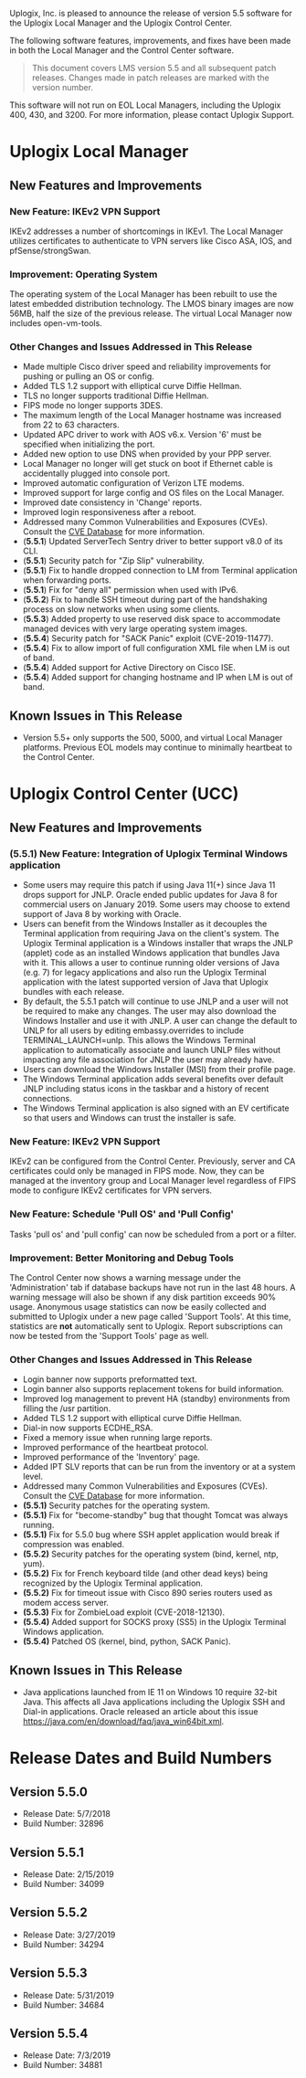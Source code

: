 <!-- 5.5 -->

Uplogix, Inc. is pleased to announce the release of version 5.5 software for the Uplogix Local Manager and the Uplogix Control Center.

The following software features, improvements, and fixes have been made in both the Local Manager and the Control Center software.

> This document covers LMS version 5.5 and all subsequent patch releases. Changes made in patch releases are marked with the version number.

<div class='warning' />This software will not run on EOL Local Managers, including the Uplogix 400, 430, and 3200. For more information, please contact Uplogix Support.</div>

# Uplogix Local Manager

## New Features and Improvements

### New Feature: IKEv2 VPN Support

IKEv2 addresses a number of shortcomings in IKEv1. The Local Manager utilizes certificates to authenticate to VPN servers like Cisco ASA, IOS, and pfSense/strongSwan.

### Improvement: Operating System

The operating system of the Local Manager has been rebuilt to use the latest embedded distribution technology.  The LMOS binary images are now 56MB, half the size of the previous release. The virtual Local Manager now includes open-vm-tools.

### Other Changes and Issues Addressed in This Release
 
* Made multiple Cisco driver speed and reliability improvements for pushing or pulling an OS or config.
* Added TLS 1.2 support with elliptical curve Diffie Hellman.
* TLS no longer supports traditional Diffie Hellman.
* FIPS mode no longer supports 3DES.
* The maximum length of the Local Manager hostname was increased from 22 to 63 characters.
* Updated APC driver to work with AOS v6.x.  Version '6' must be specified when initializing the port.
* Added new option to use DNS when provided by your PPP server.
* Local Manager no longer will get stuck on boot if Ethernet cable is accidentally plugged into console port.
* Improved automatic configuration of Verizon LTE modems.
* Improved support for large config and OS files on the Local Manager.
* Improved date consistency in 'Change' reports.
* Improved login responsiveness after a reboot.
* Addressed many Common Vulnerabilities and Exposures (CVEs). Consult the [CVE Database](https://uplogix.com/docs/cve) for more information.
* (**5.5.1**) Updated ServerTech Sentry driver to better support v8.0 of its CLI.
* (**5.5.1**) Security patch for "Zip Slip" vulnerability.
* (**5.5.1**) Fix to handle dropped connection to LM from Terminal application when forwarding ports.
* (**5.5.1**) Fix for "deny all" permission when used with IPv6.
* (**5.5.2**) Fix to handle SSH timeout during part of the handshaking process on slow networks when using some clients.
* (**5.5.3**) Added property to use reserved disk space to accommodate managed devices with very large operating system images.
* (**5.5.4**) Security patch for "SACK Panic" exploit (CVE-2019-11477).
* (**5.5.4**) Fix to allow import of full configuration XML file when LM is out of band.
* (**5.5.4**) Added support for Active Directory on Cisco ISE.
* (**5.5.4**) Added support for changing hostname and IP when LM is out of band. 

## Known Issues in This Release

* Version 5.5+ only supports the 500, 5000, and virtual Local Manager platforms.  Previous EOL models may continue to minimally heartbeat to the Control Center.

# Uplogix Control Center (UCC)

## New Features and Improvements

### **(5.5.1)** New Feature: Integration of Uplogix Terminal Windows application


* Some users may require this patch if using Java 11(+) since Java 11 drops support for JNLP.  Oracle ended public updates for Java 8 for commercial users on January 2019.  Some users  may choose to extend support of Java 8 by working with Oracle.
* Users can benefit from the Windows Installer as it decouples the Terminal application from requiring Java on the client's system.  The Uplogix Terminal application is a Windows installer that wraps the JNLP (applet) code as an installed Windows application that bundles Java with it.  This allows a user to continue running older versions of Java (e.g. 7) for legacy applications and also run the Uplogix Terminal application with the latest supported version of Java that Uplogix bundles with each release.
* By default, the 5.5.1 patch will continue to use JNLP and a user will not be required to make any changes.  The user  may also download the Windows Installer and use it with JNLP.  A user can change the default to UNLP for all users by editing embassy.overrides to include TERMINAL_LAUNCH=unlp.  This allows the Windows Terminal application to automatically associate and launch UNLP files without impacting any file association for JNLP the user may already have.
* Users can download the Windows Installer (MSI) from their profile page.
* The Windows Terminal application adds several benefits over default JNLP including status icons in the taskbar and a history of recent connections.
* The Windows Terminal application is also signed with an EV certificate so that users and Windows can trust the installer is safe.


### New Feature: IKEv2 VPN Support

IKEv2 can be configured from the Control Center.  Previously, server and CA certificates could only be managed in FIPS mode.  Now, they can be managed at the inventory group and Local Manager level regardless of FIPS mode to configure IKEv2 certificates for VPN servers.

### New Feature: Schedule 'Pull OS' and 'Pull Config'

Tasks 'pull os' and 'pull config' can now be scheduled from a port or a filter.

### Improvement: Better Monitoring and Debug Tools

The Control Center now shows a warning message under the 'Administration' tab if database backups have not run in the last 48 hours.  A warning message will also be shown if any disk partition exceeds 90% usage.  Anonymous usage statistics can now be easily collected and submitted to Uplogix under a new page called 'Support Tools'.  At this time, statistics are **not** automatically sent to Uplogix.  Report subscriptions can now be tested from the 'Support Tools' page as well.

### Other Changes and Issues Addressed in This Release

* Login banner now supports preformatted text.
* Login banner also supports replacement tokens for build information.
* Improved log management to prevent HA (standby) environments from filling the /usr partition.
* Added TLS 1.2 support with elliptical curve Diffie Hellman.
* Dial-in now supports ECDHE_RSA.
* Fixed a memory issue when running large reports.
* Improved performance of the heartbeat protocol.
* Improved performance of the 'Inventory' page.
* Added IPT SLV reports that can be run from the inventory or at a system level.
* Addressed many Common Vulnerabilities and Exposures (CVEs). Consult the [CVE Database](https://uplogix.com/docs/cve) for more information.
* **(5.5.1)** Security patches for the operating system.
* **(5.5.1)** Fix for "become-standby" bug that thought Tomcat was always running.
* **(5.5.1)** Fix for 5.5.0 bug where SSH applet application would break if compression was enabled.
* **(5.5.2)** Security patches for the operating system (bind, kernel, ntp, yum).
* **(5.5.2)** Fix for French keyboard tilde (and other dead keys) being recognized by the Uplogix Terminal application.
* **(5.5.2)** Fix for timeout issue with Cisco 890 series routers used as modem access server.
* **(5.5.3)** Fix for ZombieLoad exploit (CVE-2018-12130).
* **(5.5.4)** Added support for SOCKS proxy (SS5) in the Uplogix Terminal Windows application.  
* **(5.5.4)** Patched OS (kernel, bind, python, SACK Panic).

## Known Issues in This Release

* Java applications launched from IE 11 on Windows 10 require 32-bit Java.  This affects all Java applications including the Uplogix SSH and Dial-in applications.  Oracle released an article about this issue https://java.com/en/download/faq/java_win64bit.xml.


# Release Dates and Build Numbers


## Version 5.5.0
* Release Date: 5/7/2018
* Build Number: 32896

## Version 5.5.1
* Release Date: 2/15/2019
* Build Number: 34099

## Version 5.5.2
* Release Date: 3/27/2019
* Build Number: 34294

## Version 5.5.3
* Release Date: 5/31/2019
* Build Number: 34684

## Version 5.5.4
* Release Date: 7/3/2019
* Build Number: 34881
